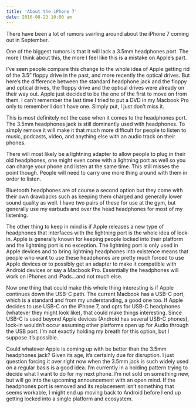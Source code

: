 ```yaml
---
title: 'About the iPhone 7'
date: 2016-08-23 10:00 am
---
```


There have been a lot of rumors swirling around about the iPhone 7 coming out in September.

One of the biggest rumors is that it will lack a 3.5mm headphones port. The more I think about this, the more I feel like this is a mistake on Apple’s part.

I’ve seen people compare this change to the whole idea of Apple getting rid of the 3.5” floppy drive in the past, and more recently the optical drives. But here’s the difference between the standard headphone jack and the floppy and optical drives, the floppy drive and the optical drives were already on their way out. Apple just decided to be the one of the first to move on from them. I can’t remember the last time I tried to put a DVD in my Macbook Pro only to remember I don’t have one. Simply put, I just don’t miss it.

This is most definitely not the case when it comes to the headphones port. The 3.5mm headphones jack is still dominantly used with headphones. To simply remove it will make it that much more difficult for people to listen to music, podcasts, video, and anything else with an audio track on their phones.

There will most likely be a lightning adapter to allow people to plug in their old headphones, one might even come with a lightning port as well so you can charge your phone and listen at the same time. This still misses the point though. People will need to carry one more thing around with them in order to listen.

Bluetooth headphones are of course a second option but they come with their own drawbacks such as keeping them charged and generally lower sound quality as well. I have two pairs of these for use at the gym, but generally use my earbuds and over the head headphones for most of my listening.

The other thing to keep in mind is if Apple releases a new type of headphones that interfaces with the lightning port is the whole idea of lock-in. Apple is generally known for keeping people locked into their platform and the lightning port is no exception. The lightning port is only used in Apple devices and to bring lightning headphones into existence means that people who want to use these headphones are pretty much forced to use Apple devices or to possibly get an adapter to make it compatible with Android devices or say a Macbook Pro. Essentially the headphones will work on iPhones and iPads…and not much else.

Now one thing that could make this whole thing interesting is if Apple continues down the USB-C path. The current Macbook has a USB-C port, which is a standard and from my understanding, a good one too. If Apple decides to use USB-C on the iPhone 7, and opts for USB-C headphones (whatever they might look like), that could make things interesting. Since USB-C is used beyond Apple devices (Android has several USB-C phones), lock-in wouldn’t occur assuming other platforms open up for Audio through the USB port. I’m not exactly holding my breath for this option, but I suppose it’s possible.

Could whatever Apple is coming up with be better than the 3.5mm headphones jack? Given its age, it’s certainly due for disruption. I just question forcing it over right now when the 3.5mm jack is such widely used on a regular basis is a good idea. I’m currently in a holding pattern trying to decide what I want to do for my next phone. I’m not sold on something new, but will go into the upcoming announcement with an open mind. If the headphones port is removed and its replacement isn’t something that seems workable, I might end up moving back to Android before I end up getting locked into a single platform and ecosystem.

